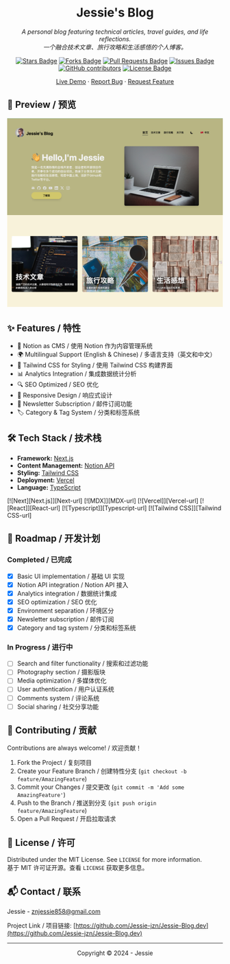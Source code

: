<h1 align="center">Jessie's Blog</h1>
<p align="center"><i>A personal blog featuring technical articles, travel guides, and life reflections.
<br>
一个融合技术文章、旅行攻略和生活感悟的个人博客。</i></p>

<div align="center">
    <a href="https://github.com/Jessie-jzn/Next-Notion-Blog/stargazers"><img src="https://img.shields.io/github/stars/Jessie-jzn/Next-Notion-Blog" alt="Stars Badge"/></a>
    <a href="https://github.com/Jessie-jzn/Next-Notion-Blog/network/members"><img src="https://img.shields.io/github/forks/Jessie-jzn/Next-Notion-Blog" alt="Forks Badge"/></a>
    <a href="https://github.com/Jessie-jzn/Next-Notion-Blog/pulls"><img src="https://img.shields.io/github/issues-pr/Jessie-jzn/Next-Notion-Blog" alt="Pull Requests Badge"/></a>
    <a href="https://github.com/Jessie-jzn/Next-Notion-Blog/issues"><img src="https://img.shields.io/github/issues/Jessie-jzn/Next-Notion-Blog" alt="Issues Badge"/></a>
    <a href="https://github.com/Jessie-jzn/Next-Notion-Blog/graphs/contributors"><img alt="GitHub contributors" src="https://img.shields.io/github/contributors/Jessie-jzn/Next-Notion-Blog?color=2b9348"></a>
    <a href="https://github.com/Jessie-jzn/Next-Notion-Blog/blob/master/LICENSE"><img src="https://img.shields.io/github/license/Jessie-jzn/Next-Notion-Blog?color=2b9348" alt="License Badge"/></a>
</div>

<p align="center">
    <a href="https://www.jessieontheroad.com/">Live Demo</a>
    ·
    <a href="https://github.com/Jessie-jzn/Jessie-Blog.dev/issues">Report Bug</a>
    ·
    <a href="https://github.com/Jessie-jzn/Jessie-Blog.dev/issues">Request Feature</a>
</p>

## 📸 Preview / 预览

<a href="https://next-notion-blog-jessie-jzns-projects.vercel.app/"><img src="https://raw.githubusercontent.com/Jessie-jzn/Jessie-Blog.dev/main/public/images/website.png" alt="Blog Preview" /></a>

## ✨ Features / 特性

- 📝 Notion as CMS / 使用 Notion 作为内容管理系统
- 🌍 Multilingual Support (English & Chinese) / 多语言支持（英文和中文）
- 🎨 Tailwind CSS for Styling / 使用 Tailwind CSS 构建界面
- 📊 Analytics Integration / 集成数据统计分析
- 🔍 SEO Optimized / SEO 优化
- 📱 Responsive Design / 响应式设计
- 📧 Newsletter Subscription / 邮件订阅功能
- 🏷️ Category & Tag System / 分类和标签系统

## 🛠️ Tech Stack / 技术栈

- **Framework:** [Next.js](https://nextjs.org/)
- **Content Management:** [Notion API](https://developers.notion.com)
- **Styling:** [Tailwind CSS](https://tailwindcss.com/)
- **Deployment:** [Vercel](https://vercel.com/)
- **Language:** [TypeScript](https://www.typescriptlang.org/)

[![Next][Next.js]][Next-url] [![MDX]][MDX-url] [![Vercel]][Vercel-url] [![React]][React-url] [![Typescript]][Typescript-url] [![Tailwind CSS]][Tailwind CSS-url]

## 🚀 Roadmap / 开发计划

### Completed / 已完成

- [x] Basic UI implementation / 基础 UI 实现
- [x] Notion API integration / Notion API 接入
- [x] Analytics integration / 数据统计集成
- [x] SEO optimization / SEO 优化
- [x] Environment separation / 环境区分
- [x] Newsletter subscription / 邮件订阅
- [x] Category and tag system / 分类和标签系统

### In Progress / 进行中

- [ ] Search and filter functionality / 搜索和过滤功能
- [ ] Photography section / 摄影版块
- [ ] Media optimization / 多媒体优化
- [ ] User authentication / 用户认证系统
- [ ] Comments system / 评论系统
- [ ] Social sharing / 社交分享功能

## 🤝 Contributing / 贡献

Contributions are always welcome! / 欢迎贡献！

1. Fork the Project / 复刻项目
2. Create your Feature Branch / 创建特性分支 (`git checkout -b feature/AmazingFeature`)
3. Commit your Changes / 提交更改 (`git commit -m 'Add some AmazingFeature'`)
4. Push to the Branch / 推送到分支 (`git push origin feature/AmazingFeature`)
5. Open a Pull Request / 开启拉取请求

## 📝 License / 许可

Distributed under the MIT License. See `LICENSE` for more information.
<br>
基于 MIT 许可证开源。查看 `LICENSE` 获取更多信息。

## 📬 Contact / 联系

Jessie - znjessie858@gmail.com

Project Link / 项目链接: [https://github.com/Jessie-jzn/Jessie-Blog.dev](https://github.com/Jessie-jzn/Jessie-Blog.dev)

---

<p align="center">Copyright © 2024 - Jessie</p>
